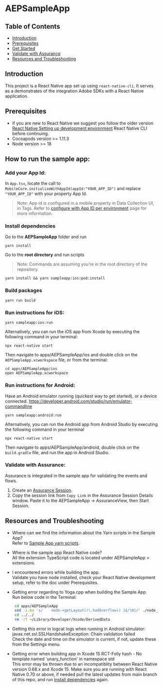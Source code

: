 # AEPSampleApp

## Table of Contents
- [Introduction](#introduction)
- [Prerequisites](#prerequisites)
- [Get Started](#how-to-run-the-sample-app)
- [Validate with Assurance](#validate-with-assurance)
- [Resources and Troubleshooting](#resources-and-troubleshooting)

## Introduction
This project is a React Native app set up using `react-native-cli`. It serves as a demonstrates of the integration Adobe SDKs with a React Native application.

## Prerequisites

 * If you are new to React Native we suggest you follow the older version [React Native Setting up development environment](https://reactnative.dev/docs/0.74/getting-started-without-a-framework) React Native CLI before continuing.
 * Cocoapods version >= 1.11.3
 * Node version >= 18

## How to run the sample app:

### Add your App Id:

In `App.tsx`, locate the call to `MobileCore.initializeWithAppId(appId:"YOUR_APP_ID")` and replace `"YOUR_APP_ID"` with your property App Id.

> Note: App id is configured in a mobile property in Data Collection UI, in Tags.  Refer to [configure with App ID per environment](https://developer.adobe.com/client-sdks/home/base/mobile-core/configuration/#configure-with-app-id-per-environment) page for more information.

### Install dependencies 
Go to the **AEPSampleApp** folder and run

```
yarn install
```

Go to the **root directory** and run scripts

> Note: Commands are assuming you're in the root directory of the repository.

```
yarn install && yarn sampleapp:ios:pod:install
```

### Build packages

```
yarn run build
```

### Run instructions for iOS:

```
yarn sampleapp:ios:run
```
Alternatively, you can run the iOS app from Xcode by executing the following command in your terminal:

```
npx react-native start
```
Then navigate to apps/AEPSampleApp/ios and double click on the `AEPSampleApp.xcworkspace` file, or from the terminal:

```
cd apps/AEPSampleApp/ios
open AEPSampleApp.xcworkspace
```

### Run instructions for Android:

Have an Android emulator running (quickest way to get started), or a device connected. https://developer.android.com/studio/run/emulator-commandline

```
yarn sampleapp:android:run
```

Alternatively, you can run the Android app from Android Studio by executing the following command in your terminal

```
npx react-native start
```

Then navigate to apps/AEPSampleApp/android, double click on the `build.gradle` file, and run the app in Android Studio.

### Validate with Assurance:

Assurance is integrated in the sample app for validating the events and flows. 

1. Create an [Assurance Session](https://experienceleague.adobe.com/docs/experience-platform/assurance/tutorials/using-assurance.html#create-sessions).
2. Copy the session link from `Copy Link` in the Assurance Session Details window. Paste it to the AEPSampleApp -> AssuranceView, then Start Session.


## Resources and Troubleshooting
* Where can we find the information about the Yarn scripts in the Sample App? <br>
  Refer to [Sample App yarn scripts](https://github.com/adobe/aepsdk-react-native/blob/main/package.json#L11).

* Where is the sample app React Native code? <br>
  All the extension TypeScript code is located under AEPSampleApp > extensions.

* I encountered errors while building the app. <br>
  Validate you have node installed, check your React Native development setup, refer to the doc under Prerequisites.

* Getting error regarding to Yoga.cpp when building the Sample App <br>
  Run below code in the Terminal:
  ```bash
   cd apps/AEPSampleApp
   sed -i.bo 's/    node->getLayout()\.hadOverflow() |$/\0|/' ./node_modules/react-native/ReactCommon/yoga/yoga/Yoga.cpp
   cd ../../
   rm -rf ~/Library/Developer/Xcode/DerivedData
  ```
* Getting this error in logcat logs when running in Android simulator: javax.net.ssl.SSLHandshakeException: Chain validation failed <br>
  Check the date and time on the simulator is current, if not, update these from the Settings menu.

* Getting error when building app in Xcode 15 RCT-Folly hash - No template named 'unary_function' in namespace std <br>
  This error may be thrown due to an incompatiblity between React Native version 0.68.x and Xcode 15. Make sure you are running with React Native 0.70 or above, if needed pull the latest updates from main branch of this repo, and run [Install dependencies](#install-dependencies) again.
  
